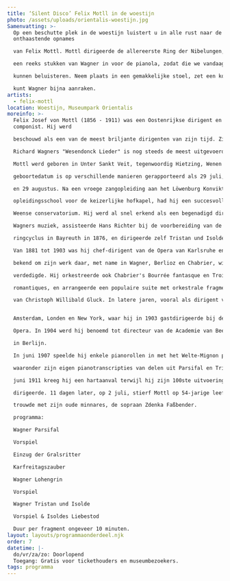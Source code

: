 ```yaml
---
title: ‘Silent Disco’ Felix Motll in de woestijn
photo: /assets/uploads/orientalis-woestijn.jpg
Samenvatting: >-
  Op een beschutte plek in de woestijn luistert u in alle rust naar de
  onthaastende opnames

  van Felix Mottl. Mottl dirigeerde de allereerste Ring der Nibelungen, en speelde in 1907

  een reeks stukken van Wagner in voor de pianola, zodat die we vandaag nog steeds

  kunnen beluisteren. Neem plaats in een gemakkelijke stoel, zet een koptelefoon op – en u

  kunt Wagner bijna aanraken.
artists:
  - felix-mottl
location: Woestijn, Museumpark Orientalis
moreinfo: >-
  Felix Josef von Mottl (1856 - 1911) was een Oostenrijkse dirigent en
  componist. Hij werd

  beschouwd als een van de meest briljante dirigenten van zijn tijd. Zijn orkestratie van

  Richard Wagners "Wesendonck Lieder" is nog steeds de meest uitgevoerde versie.

  Mottl werd geboren in Unter Sankt Veit, tegenwoordig Hietzing, Wenen in 1856. Zijn

  geboortedatum is op verschillende manieren gerapporteerd als 29 juli, \[1] 24 augustus, \[3]

  en 29 augustus. Na een vroege zangopleiding aan het Löwenburg Konvikt, een

  opleidingsschool voor de keizerlijke hofkapel, had hij een succesvolle carrière aan het

  Weense conservatorium. Hij werd al snel erkend als een begenadigd dirigent van

  Wagners muziek, assisteerde Hans Richter bij de voorbereiding van de eerste volledige

  ringcyclus in Bayreuth in 1876, en dirigeerde zelf Tristan und Isolde in Bayreuth in 1886.

  Van 1881 tot 1903 was hij chef-dirigent van de Opera van Karlsruhe en stond alom

  bekend om zijn werk daar, met name in Wagner, Berlioz en Chabrier, wiens opera's hij

  verdedigde. Hij orkestreerde ook Chabrier's Bourrée fantasque en Trois valses

  romantiques, en arrangeerde een populaire suite met orkestrale fragmenten uit de opera's

  van Christoph Willibald Gluck. In latere jaren, vooral als dirigent van Wagner, bezocht hij


  Amsterdam, Londen en New York, waar hij in 1903 gastdirigeerde bij de Metropolitan

  Opera. In 1904 werd hij benoemd tot directeur van de Academie van Beeldende Kunsten

  in Berlijn.

  In juni 1907 speelde hij enkele pianorollen in met het Welte-Mignon pianola systeem,

  waaronder zijn eigen pianotranscripties van delen uit Parsifal en Tristan und Isolde . Op 21

  juni 1911 kreeg hij een hartaanval terwijl hij zijn 100ste uitvoering van Tristan in München

  dirigeerde. 11 dagen later, op 2 juli, stierf Mottl op 54-jarige leeftijd, maar niet voordat hij

  trouwde met zijn oude minnares, de sopraan Zdenka Faßbender.

  programma:

  Wagner Parsifal

  Vorspiel

  Einzug der Gralsritter

  Karfreitagszauber

  Wagner Lohengrin

  Vorspiel

  Wagner Tristan und Isolde

  Vorspiel & Isoldes Liebestod

  Duur per fragment ongeveer 10 minuten.
layout: layouts/programmaonderdeel.njk
order: 7
datetime: |-
  do/vr/za/zo: Doorlopend
  Toegang: Gratis voor tickethouders en museumbezoekers.
tags: programma
---
```

